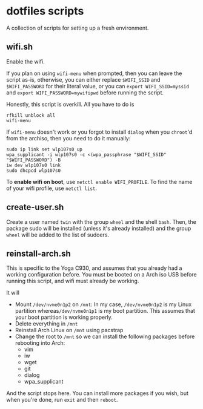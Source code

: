# dotfiles scripts

A collection of scripts for setting up a fresh environment.

## wifi.sh

Enable the wifi. 

If you plan on using `wifi-menu` when prompted, then you can leave the script as-is, otherwise, you can either replace
`$WIFI_SSID` and `$WIFI_PASSWORD` for their literal value, or you can `export WIFI_SSID=myssid` and 
`export WIFI_PASSWORD=mywifipwd` before running the script.

Honestly, this script is overkill. All you have to do is

```
rfkill unblock all
wifi-menu
```

If `wifi-menu` doesn't work or you forgot to install `dialog` when you `chroot`'d from the archiso, 
then you need to do it manually:

```
sudo ip link set wlp107s0 up
wpa_supplicant -i wlp107s0 -c <(wpa_passphrase "$WIFI_SSID" "$WIFI_PASSWORD") -B
iw dev wlp107s0 link
sudo dhcpcd wlp107s0
```

To **enable wifi on boot**, use `netctl enable WIFI_PROFILE`. 
To find the name of your wifi profile, use `netctl list`.


## create-user.sh

Create a user named `twin` with the group `wheel` and the shell `bash`.
Then, the package sudo will be installed (unless it's already installed) and the group `wheel` 
will be added to the list of sudoers.


## reinstall-arch.sh

This is specific to the Yoga C930, and assumes that you already had a working configuration before.
You must be booted on a Arch iso USB before running this script, and wifi must already be working.

It will
- Mount `/dev/nvme0n1p2` on `/mnt`: In my case, `/dev/nvme0n1p2` is my Linux partition whereas`/dev/nvme0n1p1` 
is my boot partition. This assumes that your boot partition is working properly.
- Delete everything in `/mnt`
- Reinstall Arch Linux on `/mnt` using pacstrap
- Change the root to `/mnt` so we can install the following packages before rebooting into Arch:
    - vim
    - iw
    - wget
    - git
    - dialog
    - wpa_supplicant

And the script stops here. You can install more packages if you wish, but when you're done, run `exit` and then `reboot`.

